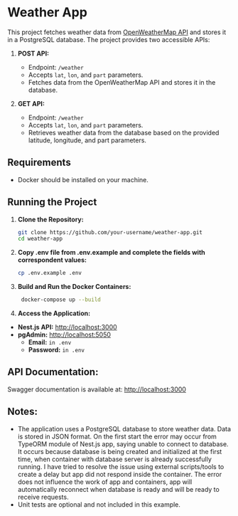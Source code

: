 # Weather App

This project fetches weather data from [OpenWeatherMap API](https://openweathermap.org/api/one-call-3#current) and stores it in a PostgreSQL database. The project provides two accessible APIs:

1. **POST API:**
    - Endpoint: `/weather`
    - Accepts `lat`, `lon`, and `part` parameters.
    - Fetches data from the OpenWeatherMap API and stores it in the database.

2. **GET API:**
    - Endpoint: `/weather`
    - Accepts `lat`, `lon`, and `part` parameters.
    - Retrieves weather data from the database based on the provided latitude, longitude, and part parameters.

## Requirements

- Docker should be installed on your machine.

## Running the Project

1. **Clone the Repository:**
   ```bash
   git clone https://github.com/your-username/weather-app.git
   cd weather-app
   ```

2. **Copy .env file from .env.example and complete the fields with correspondent values:**
   ```bash
   cp .env.example .env
   ```

3. **Build and Run the Docker Containers:**
   ```bash
    docker-compose up --build
   ```

4. **Access the Application:**
- **Nest.js API:** [http://localhost:3000](http://localhost:3000)
- **pgAdmin:** [http://localhost:5050](http://localhost:5050)
    - **Email:** `in .env`
    - **Password:** `in .env`

## API Documentation:

Swagger documentation is available at: [http://localhost:3000](http://localhost:3000)

## Notes:

- The application uses a PostgreSQL database to store weather data. Data is stored in JSON format. On the first start the error may occur from TypeORM module of Nest.js app, saying unable to connect to database. It occurs because database is being created and initialized at the first time, when container with database server is already successfully running. I have tried to resolve the issue using external scripts/tools to create a delay but app did not respond inside the container. The error does not influence the work of app and containers, app will automatically reconnect when database is ready and will be ready to receive requests. 
- Unit tests are optional and not included in this example.
